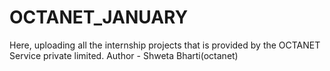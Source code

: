 # OCTANET_JANUARY
Here, uploading all the internship projects that is provided by the OCTANET Service private limited.
Author - Shweta Bharti(octanet)

